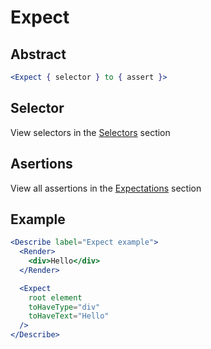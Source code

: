 # Expect

## Abstract

```jsx
<Expect { selector } to { assert }>
```

## Selector

View selectors in the [Selectors](selectors.md) section

## Asertions

View all assertions in the [Expectations](expectations/type) section

## Example

```jsx
<Describe label="Expect example">
  <Render>
    <div>Hello</div>
  </Render>

  <Expect
    root element
    toHaveType="div"
    toHaveText="Hello"
  />
</Describe>
```
